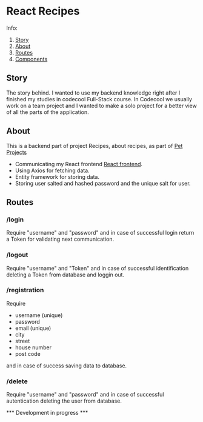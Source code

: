 # React Recipes

Info:
1. [Story](#story)
2. [About](#about)
3. [Routes](#routes)
4. [Components](#Components)



## Story
The story behind. I wanted to use my backend knowledge right after I finished my studies in codecool Full-Stack course. In Codecool we usually work on a team project and I wanted to make a solo project for a better view of all the parts of the application.

## About
This is a backend part of project Recipes, about recipes, as part of [Pet Projects](https://github.com/mateszathmari/PetProjects)<br> 

* Communicating my React frontend [React frontend](https://github.com/mateszathmari/PetProjects/tree/master/recipes).
* Using Axios for fetching data.
* Entity framework for storing data.
* Storing user salted and hashed password and the unique salt for user.


## Routes

### /login

Require "username" and "password" and in case of successful login return a Token for validating next communication.

### /logout

Require "username" and "Token" and in case of successful identification deleting a Token from database and loggin out.


### /registration

Require
* username (unique)
* password
* email 	(unique)
* city
* street
* house number
* post code

and in case of success saving data to database.

### /delete

Require "username" and "password" and in case of successful autentication deleting the user from database.

*** Development in progress ***
